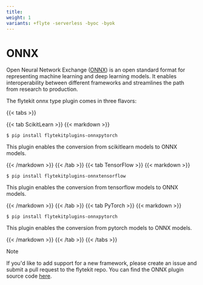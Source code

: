 ```yaml
---
title:
weight: 1
variants: +flyte -serverless -byoc -byok
---
```


# ONNX

Open Neural Network Exchange ([ONNX](https://github.com/onnx/onnx)) is an open standard format for representing machine learning
and deep learning models. It enables interoperability between different frameworks and streamlines the path from research to production.

The flytekit onnx type plugin comes in three flavors:

{{< tabs >}}

{{< tab ScikitLearn >}}
{{< markdown >}}

```shell
$ pip install flytekitplugins-onnxpytorch
```

This plugin enables the conversion from scikitlearn models to ONNX models.

{{< /markdown >}}
{{< /tab >}}
{{< tab TensorFlow >}}
{{< markdown >}}



```shell
$ pip install flytekitplugins-onnxtensorflow
```

This plugin enables the conversion from tensorflow models to ONNX models.

{{< /markdown >}}
{{< /tab >}}
{{< tab PyTorch >}}
{{< markdown >}}

```shell
$ pip install flytekitplugins-onnxpytorch
```

This plugin enables the conversion from pytorch models to ONNX models.

{{< /markdown >}}
{{< /tab >}}
{{< /tabs >}}

> [!NOTE]
> If you'd like to add support for a new framework, please create an issue and submit a pull request to the flytekit repo.
> You can find the ONNX plugin source code [here](https://github.com/flyteorg/flytekit/tree/master/plugins).
